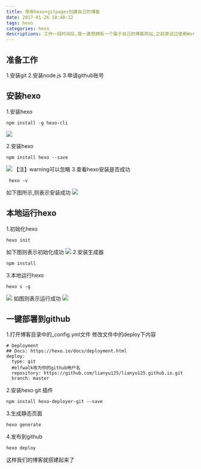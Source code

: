 ```yaml
---
title: 使用hexo+gitpages创建自己的博客
date: 2017-01-26 18:40:12
tags: hexo
categories: hexo
descriptions: 工作一段时间后,我一直想拥有一个属于自己的博客网站,之前尝试过使用WordPress、jekyll+gitpages等方式创建自己的博客网站,然而这两个用着都不太顺手,wordPress需要购买空间或者是自己搭建服务器,而jekyll官方资料又比较少,而且也没有找到自己喜欢的主题。有一天无意间发现微信阅读团队的博客主题比较绚丽,让我有一种眼前一亮的感觉。然后我就开始查看他们是使用什么方式构建的博客网站,最后发现他们使用hexo+gitpages方式来构建团队的博客。我在网上翻阅了相关资料后发现，用hexo+gitpages方式构建博客网站好处多多,不仅仅是速度快，还有就是可以使用leanCloud来存储阅读次数。
---
```

## 准备工作
1.安装git
2.安装node.js
3.申请github账号
## 安装hexo
1.安装hexo
```
npm install -g hexo-cli
```
![](../img/hexo-cli.png)

2.安装hexo
```
npm install hexo --save
```
![](../img/hexo_save.png)
【注】warning可以忽略
3.查看hexo安装是否成功
```
 hexo -v 
```
如下图所示,则表示安装成功
![](../img/hexo_v.png)
## 本地运行hexo
1.初始化hexo
```
hexo init
```
如下图则表示初始化成功
![](../img/hexo_init.png)
2.安装生成器
```
npm install 
```
3.本地运行hexo
```
hexo s -g 
```
![](../img/hexo_run.png)
 如图则表示运行成功
 ![](../img/hexo_demo.png)
## 一键部署到github
1.打开博客目录中的_config.yml文件
修改文件中的deploy下内容

```
# Deployment
## Docs: https://hexo.io/docs/deployment.html
deploy:
  type: git
  #elfwalk改为你的github用户名
  repository: https://github.com/lianyu125/lianyu125.github.io.git
  branch: master
```
2.安装hexo git 插件
```
npm install hexo-deployer-git --save
```
3.生成静态页面
```
hexo generate
```
4.发布到github
```
hexo deploy
```
这样我们的博客就搭建起来了 [](https://lianyu125.github.io)

 













